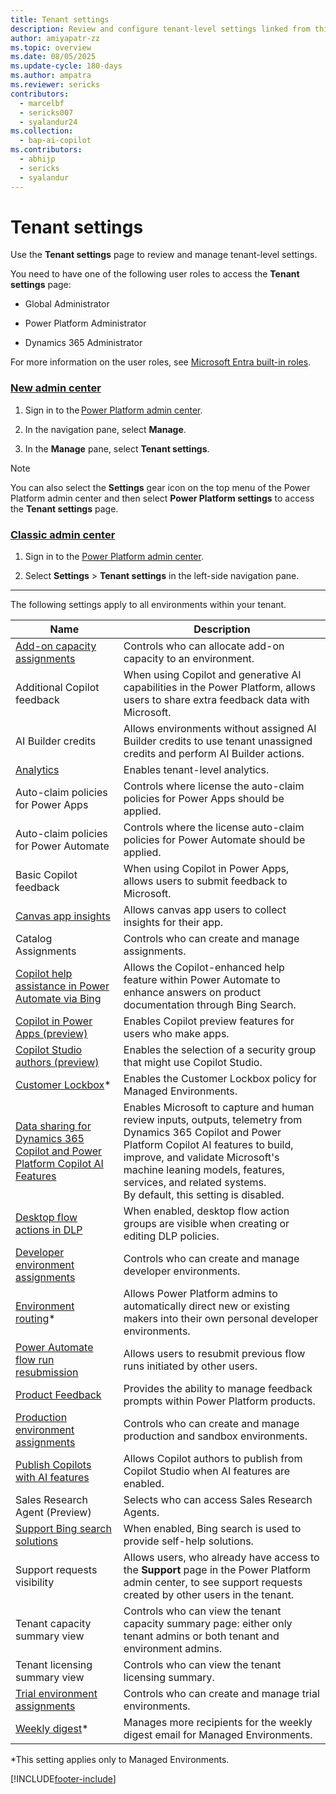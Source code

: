```yaml
---
title: Tenant settings
description: Review and configure tenant-level settings linked from this page.
author: amiyapatr-zz
ms.topic: overview
ms.date: 08/05/2025
ms.update-cycle: 180-days
ms.author: ampatra
ms.reviewer: sericks
contributors:
  - marcelbf
  - sericks007
  - syalandur24
ms.collection: 
  - bap-ai-copilot
ms.contributors:
  - abhijp
  - sericks
  - syalandur    
---
```


# Tenant settings

Use the **Tenant settings** page to review and manage tenant-level settings. 

You need to have one of the following user roles to access the **Tenant settings** page:

- Global Administrator

- Power Platform Administrator

- Dynamics 365 Administrator

For more information on the user roles, see [Microsoft Entra built-in roles](/entra/identity/role-based-access-control/permissions-reference).

### [New admin center](#tab/new)

1. Sign in to the [Power Platform admin center](https://admin.powerplatform.microsoft.com/).

1. In the navigation pane, select **Manage**.

1. In the **Manage** pane, select **Tenant settings**.

> [!NOTE]
> You can also select the **Settings** gear icon on the top menu of the Power Platform admin center and then select **Power Platform settings** to access the **Tenant settings** page.

### [Classic admin center](#tab/classic)

1. Sign in to the [Power Platform admin center](https://admin.powerplatform.microsoft.com/).

2. Select **Settings** > **Tenant settings** in the left-side navigation pane.

---

The following settings apply to all environments within your tenant.

|Name  |Description  |
|---------|---------|
|[Add-on capacity assignments](capacity-add-on.md#control-who-can-allocate-add-on-capacity)    | Controls who can allocate add-on capacity to an environment.        |
|Additional Copilot feedback | When using Copilot and generative AI capabilities in the Power Platform, allows users to share extra feedback data with Microsoft.|
|AI Builder credits |Allows environments without assigned AI Builder credits to use tenant unassigned credits and perform AI Builder actions.|
|[Analytics](tenant-level-analytics.md)   | Enables tenant-level analytics.        |
|Auto-claim policies for Power Apps| Controls where license the auto-claim policies for Power Apps should be applied.|
|Auto-claim policies for Power Automate|Controls where the license auto-claim policies for Power Automate should be applied.|
|Basic Copilot feedback | When using Copilot in Power Apps, allows users to submit feedback to Microsoft. |
|[Canvas app insights](/power-apps/maker/canvas-apps/application-insights) | Allows canvas app users to collect insights for their app. |
| Catalog Assignments  | Controls who can create and manage assignments.     |
|[Copilot help assistance in Power Automate via Bing](/power-automate/desktop-flows/copilot-in-power-automate-for-desktop)| Allows the Copilot-enhanced help feature within Power Automate to enhance answers on product documentation through Bing Search.|
|[Copilot in Power Apps (preview)](/power-apps/maker/canvas-apps/ai-overview)|Enables Copilot preview features for users who make apps. |
|[Copilot Studio authors (preview)](/microsoft-copilot-studio/billing-licensing)| Enables the selection of a security group that might use Copilot Studio.|
|[Customer Lockbox](about-lockbox.md#enable-the-lockbox-policy)*   | Enables the Customer Lockbox policy for Managed Environments.        |
|[Data sharing for Dynamics 365 Copilot and Power Platform Copilot AI Features](../transparency-note-copilot-data-sharing.md) | Enables Microsoft to capture and human review inputs, outputs, telemetry from Dynamics 365 Copilot and Power Platform Copilot AI features to build, improve, and validate Microsoft's machine leaning models, features, services, and related systems. <br/> By default, this setting is disabled. |
|[Desktop flow actions in DLP](/power-automate/prevent-data-loss#data-loss-prevention-for-desktop-flows-preview)| When enabled, desktop flow action groups are visible when creating or editing DLP policies.|
|[Developer environment assignments](control-environment-creation.md)   | Controls who can create and manage developer environments.  |
|[Environment routing](default-environment-routing.md)* | Allows Power Platform admins to automatically direct new or existing makers into their own personal developer environments. |
|[Power Automate flow run resubmission](/power-automate/how-tos-bulk-resubmit#resubmit-flow-runs)| Allows users to resubmit previous flow runs initiated by other users. |
|[Product Feedback](/power-platform/admin/list-tenantsettings)| Provides the ability to manage feedback prompts within Power Platform products. |
|[Production environment assignments](control-environment-creation.md)   | Controls who can create and manage production and sandbox environments.|
|[Publish Copilots with AI features](/microsoft-copilot-studio/security-and-governance)| Allows Copilot authors to publish from Copilot Studio when AI features are enabled.|
|Sales Research Agent (Preview)| Selects who can access Sales Research Agents.|
|[Support Bing search solutions](/power-platform/admin/tenant-settings)| When enabled, Bing search is used to provide self-help solutions. |
|Support requests visibility | Allows users, who already have access to the **Support** page in the Power Platform admin center, to see support requests created by other users in the tenant.  |
|Tenant capacity summary view | Controls who can view the tenant capacity summary page: either only tenant admins or both tenant and environment admins. |
|Tenant licensing summary view| Controls who can view the tenant licensing summary.|
|[Trial environment assignments](control-environment-creation.md)       | Controls who can create and manage trial environments.|
|[Weekly digest](managed-environment-usage-insights.md)*     | Manages more recipients for the weekly digest email for Managed Environments.  |

*This setting applies only to Managed Environments.

[!INCLUDE[footer-include](../includes/footer-banner.md)]

